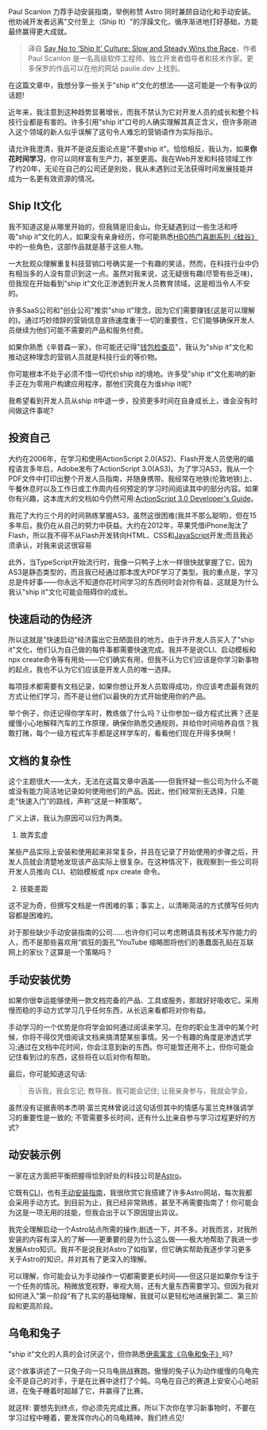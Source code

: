 <!--
title:  拒绝Ship It，慢而稳才能赢得竞赛
cover: https://cdn.thenewstack.io/media/2024/03/99a9a18f-slow-and-steady-wins-the-race-featured-image-1024x538.jpg
-->

Paul Scanlon 力荐手动安装指南，举例称赞 Astro 同时兼顾自动化和手动安装。他劝诫开发者远离"交付至上（Ship It）"的浮躁文化，循序渐进地打好基础，方能最终赢得更大成就。

> 译自 [Say No to ‘Ship It’ Culture: Slow and Steady Wins the Race](https://thenewstack.io/say-no-to-ship-it-culture-slow-and-steady-wins-the-race/)，作者 Paul Scanlon 是一名高级软件工程师、独立开发者倡导者和技术作家。更多保罗的作品可以在他的网站 paulie.dev 上找到。

在这篇文章中，我想分享一些关于"ship it"文化的想法——这可能是一个有争议的话题!

近年来，我注意到这种趋势显著增长，而我不禁认为它对开发人员的成长和整个科技行业都是有害的。许多引用"ship it"口号的人确实理解其真正含义，但许多刚进入这个领域的新人似乎误解了这句令人难忘的营销语作为实际指示。

请允许我澄清，我并不是说反面论点是"不要ship it"。恰恰相反，我认为，如果**你花时间学习**，你可以同样富有生产力，甚至更高。我在Web开发和科技领域工作了约20年，无论在自己的公司还是别处，我从未遇到过无法获得时间发展技能并成为一名更有效资源的情况。

## Ship It文化

我不知道这是从哪里开始的，但我猜是旧金山。你无疑遇到过一些生活和呼吸"ship it"文化的人，如果没有亲身经历，你可能熟悉[HBO热门喜剧系列《硅谷》](https://www.hbo.com/silicon-valley)中的一些角色，这部作品就是基于这些人物。

一大批观众理解重复科技营销口号确实是一个有趣的笑话，然而，在科技行业中仍有相当多的人没有意识到这一点。虽然对我来说，这无疑很有趣(尽管有些乏味)，但我现在开始看到"ship it"文化正渗透到开发人员教育领域，这是相当令人不安的。

许多SaaS公司和"创业公司"推崇"ship it"理念，因为它们需要赚钱(这是可以理解的)。通过巧妙措辞的营销信息宣扬速度重于一切的重要性，它们能够确保开发人员继续为他们可能不需要的产品和服务付费。

如果你熟悉《辛普森一家》，你可能还记得"[钱包检查员](https://www.youtube.com/watch?v=X6zsxsC6iZw)"，我认为"ship it"文化和推动这种理念的营销人员就是科技行业的等价物。

你可能根本不处于必须不惜一切代价ship it的境地。许多受"ship it"文化影响的新手正在为零用户构建应用程序，那他们究竟在为谁ship it呢?

我希望看到开发人员从ship it中退一步，投资更多时间在自身成长上，谁会没有时间做这件事呢?

## 投资自己

大约在2006年，在学习和使用ActionScript 2.0(AS2)、Flash开发人员使用的编程语言多年后，Adobe发布了ActionScript 3.0(AS3)。为了学习AS3，我从一个PDF文件中打印出整个开发人员指南，并随身携带。我经常在地铁(伦敦地铁)上、午餐休息时以及工作日或工作周内任何预定的学习时间阅读其中的部分内容。如果你有兴趣，这本庞大的文档如今仍然可用:[ActionScript 3.0 Developer's Guide](https://help.adobe.com/en_US/as3/dev/as3_devguide.pdf)。

我花了大约三个月的时间熟练掌握AS3，虽然这很困难(我并不那么聪明)，但在15多年后，我仍在从自己的努力中获益。大约在2012年，苹果凭借iPhone淘汰了Flash，所以我不得不从Flash开发转向HTML、CSS和[JavaScript](https://thenewstack.io/javascript/)开发;而且我必须承认，对我来说这很容易

此外，当TypeScript开始流行时，我像一只鸭子上水一样很快就掌握了它，因为AS3是静态类型的，而且我已经通过那本庞大PDF学习了类型。我的重点是，学习总是件好事——你永远不知道你花时间学习的东西何时会对你有益，这就是为什么我认"ship it"文化可能会阻碍你的成长。

## 快速启动的伪经济

所以这就是"快速启动"经济露出它丑陋面目的地方。由于许开发人员买入了"ship it"文化，他们认为自己做的每件事都需要快速完成。我并不是说CLI、启动模板和npx create命令等有用处——它们确实有用，但我不认为它们应该是你学习新事物的起点，我也不认为它们应该是开发人员的唯一选择。

每项技术都需要有文档记录，如果你想让开发人员取得成功，你应该考虑最有效的方式让他们学习，而不是让他们以最快的方式开始使用你的产品。

举个例子，你还记得你学车时，教练做了什么吗？让你参加一级方程式比赛？还是缓慢小心地解释汽车的工作原理，确保你熟悉交通规则，并给你时间培养自信？我敢打赌，每个一级方程式车手都是这样学车的，看看他们现在开得多快啊！

## 文档的复杂性

这个主题很大——太大，无法在这篇文章中涵盖——但我怀疑一些公司为什么不能或没有能力简洁地记录如何使用他们的产品。因此，他们经常别无选择，只能走“快速入门”的路线，声称“这是一种策略”。

广义上讲，我认为原因可以归为两类。

1. 故弄玄虚 

某些产品实际上安装和使用起来非常复杂，并且在记录了开始使用的步骤之后，开发人员就会清楚地发现该产品实际上很复杂。在这种情况下，我观察到一些公司将开发人员推向 CLI、初始模板或 npx create 命令。

2. 技能差距

这不足为奇，但撰写文档是一件困难的事；事实上，以清晰简洁的方式撰写任何内容都是困难的。

对于那些缺少手动安装指南的公司……也许你们可以考虑聘请具有技术写作能力的人，而不是那些喜欢用“疯狂的面孔”YouTube 缩略图将他们的愚蠢面孔贴在互联网上的家伙？这算是一个策略吗？

## 手动安装优势

如果你很幸运能够使用一款文档完备的产品、工具或服务，那就好好吸收它。采用慢而稳的手动方式学习几乎任何东西，从长远来看都将对你有益。  

手动学习的一个优势是你将学会如何通过阅读来学习。在你的职业生涯中的某个时候，你将不得仅凭借阅读文档来搞清楚某些事情。另一个有趣的角度是渗透式学习;通过在文档中花时间，你会注意到新的东西。你可能暂还用不上，但你可能会记住看到过的东西，这些将在以后对你有帮助。

最后，你可能知道这句话:  

> 告诉我，我会忘记; 教导我，我可能会记住; 让我亲身参与，我就会学会。  

虽然没有证据表明本杰明·富兰克林曾说过这句话但其中的情感与富兰克林强调学习的重要性是一致的; 不管需要多长时间，还有什么比亲自参与学习过程更好的方式?

## 动安装示例 

一家在这方面把平衡把握得恰到好处的科技公司是[Astro](https://thenewstack.io/astros-journey-from-static-site-generator-to-next-js-rival/)。

它既有[CLI](https://docs.astro.build/en/install/auto/)，也有[手动安装指南](https://docs.astro.build/en/install/manual/)，我很欣赏它我搭建了许多Astro网站，每次我都会采用手动方式。到目前为止，我已经非常熟练，甚至不再需要指南了！你可能会为这是一项无用的技能，但我会出于以下原因提出异议。

我完全理解启动一个Astro站点所需的操作;剧透一下，并不多。对我而言，对我所安装的内容有深入的了解——更重要的是为什么这么做——极大地帮助了我进一步发展Astro知识。我并不是说我对Astro了如指掌，但它确实帮助我逐步学习更多关于Astro的知识，并对其有了更深入的理解。  

可以理解，你可能会认为手动操作一切都需要更长时间——但这只是如果你专注于一个任务的情况。稍微放宽视野，审视大局，还有大量东西需要学习。但因为我对如何进入"第一阶段"有了扎实的基础理解，我就可以更轻松地进展到第二、第三阶段和更高阶段。

## 乌龟和兔子

"ship it"文化的人真的会讨厌这个，但你熟悉[伊索寓言《乌龟和兔子》](https://en.wikipedia.org/wiki/The_Tortoise_and_the_Hare)吗?  

这个故事讲述了一只兔子向一只乌龟挑战赛跑。傲慢的兔子认为动作缓慢的乌龟完全不是自己的对手，于是在比赛中途打了个盹。乌龟在自己的赛道上安安心心地前进，在兔子睡着时超越了它，并赢得了比赛。  

就这样: 要想先到终点，你必须先完成比赛。所以下次你在学习新事物时，不要在学习过程中睡着，要发挥你内心的乌龟精神，我们终点见!  
